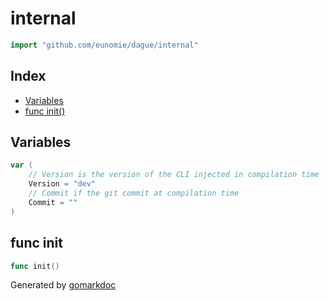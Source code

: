 <!-- gomarkdoc:embed:start -->

<!-- Code generated by gomarkdoc. DO NOT EDIT -->

# internal

```go
import "github.com/eunomie/dague/internal"
```

## Index

- [Variables](<#variables>)
- [func init()](<#func-init>)


## Variables

```go
var (
    // Version is the version of the CLI injected in compilation time
    Version = "dev"
    // Commit if the git commit at compilation time
    Commit = ""
)
```

## func init

```go
func init()
```



Generated by [gomarkdoc](<https://github.com/princjef/gomarkdoc>)


<!-- gomarkdoc:embed:end -->